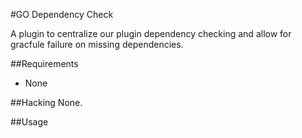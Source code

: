 #GO Dependency Check

A plugin to centralize our plugin dependency checking and allow for gracfule failure on missing dependencies.

##Requirements
* None

##Hacking
None.

##Usage
